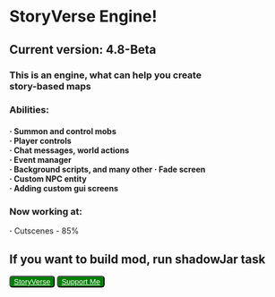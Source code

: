 <h1><b>StoryVerse Engine!</b></h1>
<h2>Current version: 4.8-Beta</h2>
<h3>This is an engine, what can help you create<br>
<b>story-based maps</b></h3>
<h3>Abilities:</h3>
<h4><b>·</b> Summon and control mobs<br>
    <b>·</b> Player controls<br>
    <b>·</b> Chat messages, world actions<br>
    <b>·</b> Event manager<br>
    <b>·</b> Background scripts, and many other
    <b>·</b> Fade screen<br>
    <b>·</b> Custom NPC entity<br>
    <b>·</b> Adding custom gui screens<br></h4>
<h3>Now working at:</h3>
    <b>·</b> Cutscenes - 85%<br>
    
    

<h2>If you want to build mod, run shadowJar task</h2>
<button style="border-radius: 5px; background-color: green; color: black;" class="custom_button"><a style="color: white;" href="https://www.t.me/StoryVerseStudioOfficial">
StoryVerse</a></button>
<button class="custom_button" style="border-radius: 5px; background-color: green; color: black;"><a style="color: white;" href="https://www.donationalerts.com/r/salutyt">
Support Me</a></button>